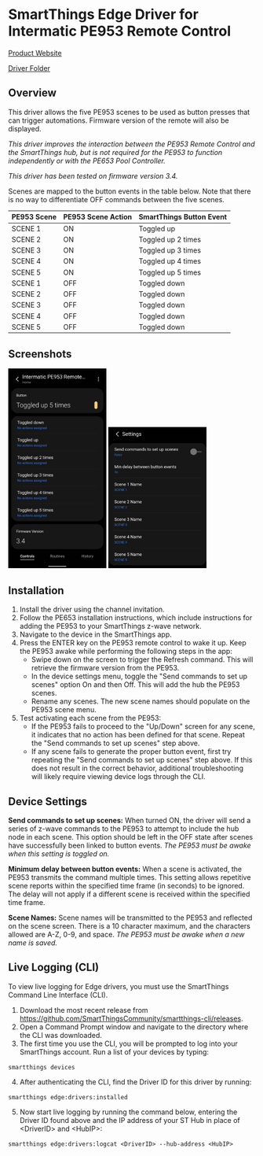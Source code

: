 # SmartThings Edge Driver for Intermatic PE953 Remote Control

[Product Website](https://www.intermatic.com/Product/PE953)

[Driver Folder](intermatic-pe953)

## Overview

This driver allows the five PE953 scenes to be used as button presses that can trigger automations. Firmware version of the remote will also be displayed.

*This driver improves the interaction between the PE953 Remote Control and the SmartThings hub, but is not required for the PE953 to function independently or with the PE653 Pool Controller.*

*This driver has been tested on firmware version 3.4.*

Scenes are mapped to the button events in the table below. Note that there is no way to differentiate OFF commands between the five scenes.

|PE953 Scene|PE953 Scene Action|SmartThings Button Event|
|---|---|---|
|SCENE 1|ON|Toggled up|
|SCENE 2|ON|Toggled up 2 times|
|SCENE 3|ON|Toggled up 3 times|
|SCENE 4|ON|Toggled up 4 times|
|SCENE 5|ON|Toggled up 5 times|
|SCENE 1|OFF|Toggled down|
|SCENE 2|OFF|Toggled down|
|SCENE 3|OFF|Toggled down|
|SCENE 4|OFF|Toggled down|
|SCENE 5|OFF|Toggled down|

## Screenshots

<img src="PE953_detailview.png" width=200> <img src="PE953_settings.png" width=200>

## Installation

1. Install the driver using the channel invitation.
2. Follow the PE653 installation instructions, which include instructions for adding the PE953 to your SmartThings z-wave network.
3. Navigate to the device in the SmartThings app.
4. Press the ENTER key on the PE953 remote control to wake it up. Keep the PE953 awake while performing the following steps in the app:
   - Swipe down on the screen to trigger the Refresh command. This will retrieve the firmware version from the PE953.
   - In the device settings menu, toggle the "Send commands to set up scenes" option On and then Off. This will add the hub the PE953 scenes.
   - Rename any scenes. The new scene names should populate on the PE953 scene menu.
5. Test activating each scene from the PE953:
   - If the PE953 fails to proceed to the "Up/Down" screen for any scene, it indicates that no action has been defined for that scene. Repeat the "Send commands to set up scenes" step above.
   - If any scene fails to generate the proper button event, first try repeating the "Send commands to set up scenes" step above. If this does not result in the correct behavior, additional troubleshooting will likely require viewing device logs through the CLI.

## Device Settings

**Send commands to set up scenes:** When turned ON, the driver will send a series of z-wave commands to the PE953 to attempt to include the hub node in each scene. This option should be left in the OFF state after scenes have successfully been linked to button events. *The PE953 must be awake when this setting is toggled on.*

**Minimum delay between button events:** When a scene is activated, the PE953 transmits the command multiple times. This setting allows repetitive scene reports within the specified time frame (in seconds) to be ignored. The delay will not apply if a different scene is received within the specified time frame.

**Scene Names:** Scene names will be transmitted to the PE953 and reflected on the scene screen. There is a 10 character maximum, and the characters allowed are A-Z, 0-9, and space. *The PE953 must be awake when a new name is saved.*

## Live Logging (CLI)

To view live logging for Edge drivers, you must use the SmartThings Command Line Interface (CLI).

1. Download the most recent release from https://github.com/SmartThingsCommunity/smartthings-cli/releases.
2. Open a Command Prompt window and navigate to the directory where the CLI was downloaded.
3. The first time you use the CLI, you will be prompted to log into your SmartThings account. Run a list of your devices by typing:
```
smartthings devices
```
4. After authenticating the CLI, find the Driver ID for this driver by running:
```
smartthings edge:drivers:installed
```
5. Now start live logging by running the command below, entering the Driver ID found above and the IP address of your ST Hub in place of \<DriverID> and \<HubIP>:
```
smartthings edge:drivers:logcat <DriverID> --hub-address <HubIP>
```
